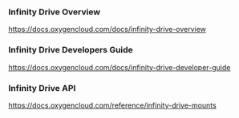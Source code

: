 
### Infinity Drive Overview
https://docs.oxygencloud.com/docs/infinity-drive-overview

### Infinity Drive Developers Guide
https://docs.oxygencloud.com/docs/infinity-drive-developer-guide

### Infinity Drive API
https://docs.oxygencloud.com/reference/infinity-drive-mounts
